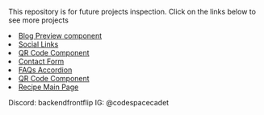 This repository is for future projects inspection. Click on the links below to see more projects
<li><a href="https://backendfrontflip.github.io/spacecadetio/BPC-main/">Blog Preview component</a></li>
<li><a href="https://backendfrontflip.github.io/spacecadetio/Socials/socials.html">Social Links</a></li>
<li><a href="https://backendfrontflip.github.io/spacecadetio/QCS/mobile.html">QR Code Component</a></li>
<li><a href="https://backendfrontflip.github.io/spacecadetio/contact-form/contactform.html">Contact Form</a></li>
<li><a href="https://backendfrontflip.github.io/spacecadetio/faq-accordion-main/accordion.html">FAQs Accordion</a></li>
<li><a href="https://backendfrontflip.github.io/spacecadetio/QCS/mobile.html">QR Code Component</a></li>
<li><a href="https://backendfrontflip.github.io/spacecadetio/Recipe-mainpage/recipe.html">Recipe Main Page</a></li>



Discord: backendfrontflip
IG: @codespacecadet
